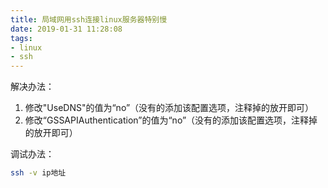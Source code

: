```yaml
---
title: 局域网用ssh连接linux服务器特别慢
date: 2019-01-31 11:28:08
tags:
- linux
- ssh
---
```



解决办法：
1. 修改"UseDNS"的值为“no”（没有的添加该配置选项，注释掉的放开即可）
2. 修改“GSSAPIAuthentication”的值为“no”（没有的添加该配置选项，注释掉的放开即可）

调试办法：
```bash
ssh -v ip地址
```
